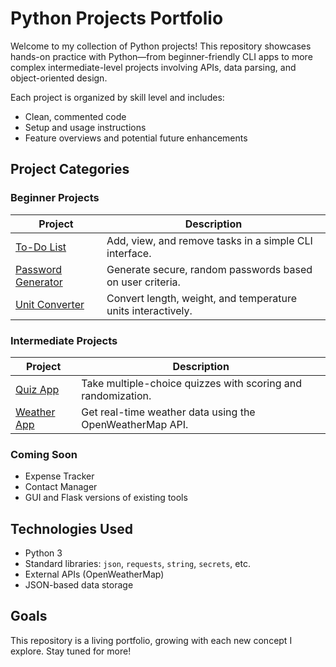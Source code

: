 # Python Projects Portfolio

Welcome to my collection of Python projects! This repository showcases hands-on practice with Python—from beginner-friendly CLI apps to more complex intermediate-level projects involving APIs, data parsing, and object-oriented design.

Each project is organized by skill level and includes:
- Clean, commented code
- Setup and usage instructions
- Feature overviews and potential future enhancements

## Project Categories

### Beginner Projects
| Project | Description |
|--------|-------------|
| [To-Do List](./beginner/todo-list) | Add, view, and remove tasks in a simple CLI interface. |
| [Password Generator](./beginner/password-generator) | Generate secure, random passwords based on user criteria. |
| [Unit Converter](./beginner/unit-converter) | Convert length, weight, and temperature units interactively. |

### Intermediate Projects
| Project | Description |
|--------|-------------|
| [Quiz App](./intermediate/quiz-app) | Take multiple-choice quizzes with scoring and randomization. |
| [Weather App](./intermediate/weather-app) | Get real-time weather data using the OpenWeatherMap API. |

### Coming Soon
- Expense Tracker
- Contact Manager
- GUI and Flask versions of existing tools

## Technologies Used
- Python 3
- Standard libraries: `json`, `requests`, `string`, `secrets`, etc.
- External APIs (OpenWeatherMap)
- JSON-based data storage

## Goals
This repository is a living portfolio, growing with each new concept I explore. Stay tuned for more!
